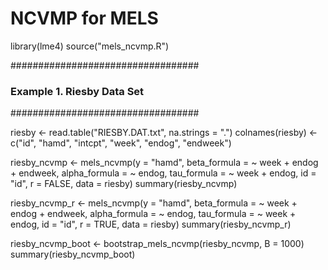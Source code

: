 # NCVMP for MELS

  library(lme4)
  source("mels_ncvmp.R")
  
  ##################################
  ### Example 1. Riesby Data Set ###
  ##################################
  
  riesby <- read.table("RIESBY.DAT.txt", na.strings = ".")
  colnames(riesby) <- c("id", "hamd", "intcpt", "week", "endog", "endweek")
  
  riesby_ncvmp <- mels_ncvmp(y = "hamd", 
                             beta_formula = ~ week + endog + endweek, 
                             alpha_formula = ~ endog, 
                             tau_formula = ~ week + endog, 
                             id = "id", 
                             r = FALSE, 
                             data = riesby)
  summary(riesby_ncvmp)
  
  riesby_ncvmp_r <- mels_ncvmp(y = "hamd", 
                               beta_formula = ~ week + endog + endweek, 
                               alpha_formula = ~ endog, 
                               tau_formula = ~ week + endog, 
                               id = "id", 
                               r = TRUE, 
                               data = riesby)
  summary(riesby_ncvmp_r)
  
  riesby_ncvmp_boot <- bootstrap_mels_ncvmp(riesby_ncvmp, B = 1000)
  summary(riesby_ncvmp_boot)
